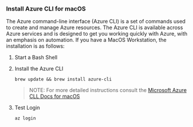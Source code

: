 ### Install Azure CLI for macOS

The Azure command-line interface (Azure CLI) is a set of commands used to create and manage Azure resources. The Azure CLI is available across Azure services and is designed to get you working quickly with Azure, with an emphasis on automation. If you have a MacOS Workstation, the installation is as follows:

1. Start a Bash Shell

1. Install the Azure CLI

    ```
    brew update && brew install azure-cli
    ```

    > NOTE: For more detailed instructions consult the [Microsoft Azure CLL Docs for macOS](https://docs.microsoft.com/en-us/cli/azure/install-azure-cli-macos)

1. Test Login

    ```
    az login
    ```